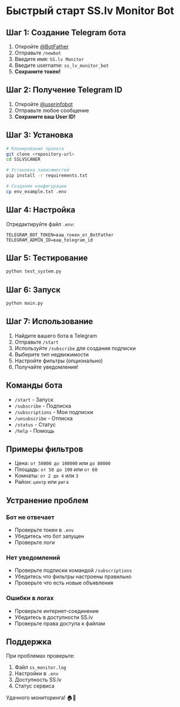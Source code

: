 # Быстрый старт SS.lv Monitor Bot

## Шаг 1: Создание Telegram бота

1. Откройте [@BotFather](https://t.me/BotFather)
2. Отправьте `/newbot`
3. Введите имя: `SS.lv Monitor`
4. Введите username: `ss_lv_monitor_bot`
5. **Сохраните токен!**

## Шаг 2: Получение Telegram ID

1. Откройте [@userinfobot](https://t.me/userinfobot)
2. Отправьте любое сообщение
3. **Сохраните ваш User ID!**

## Шаг 3: Установка

```bash
# Клонирование проекта
git clone <repository-url>
cd SSLVSCANER

# Установка зависимостей
pip install -r requirements.txt

# Создание конфигурации
cp env_example.txt .env
```

## Шаг 4: Настройка

Отредактируйте файл `.env`:

```
TELEGRAM_BOT_TOKEN=ваш_токен_от_BotFather
TELEGRAM_ADMIN_ID=ваш_telegram_id
```

## Шаг 5: Тестирование

```bash
python test_system.py
```

## Шаг 6: Запуск

```bash
python main.py
```

## Шаг 7: Использование

1. Найдите вашего бота в Telegram
2. Отправьте `/start`
3. Используйте `/subscribe` для создания подписки
4. Выберите тип недвижимости
5. Настройте фильтры (опционально)
6. Получайте уведомления!

## Команды бота

- `/start` - Запуск
- `/subscribe` - Подписка
- `/subscriptions` - Мои подписки
- `/unsubscribe` - Отписка
- `/status` - Статус
- `/help` - Помощь

## Примеры фильтров

- Цена: `от 50000 до 100000` или `до 80000`
- Площадь: `от 50 до 100` или `от 60`
- Комнаты: `от 2 до 4` или `3`
- Район: `центр` или `рига`

## Устранение проблем

### Бот не отвечает
- Проверьте токен в `.env`
- Убедитесь что бот запущен
- Проверьте логи

### Нет уведомлений
- Проверьте подписки командой `/subscriptions`
- Убедитесь что фильтры настроены правильно
- Проверьте что есть новые объявления

### Ошибки в логах
- Проверьте интернет-соединение
- Убедитесь в доступности SS.lv
- Проверьте права доступа к файлам

## Поддержка

При проблемах проверьте:
1. Файл `ss_monitor.log`
2. Настройки в `.env`
3. Доступность SS.lv
4. Статус сервиса

Удачного мониторинга! 🏠📱

